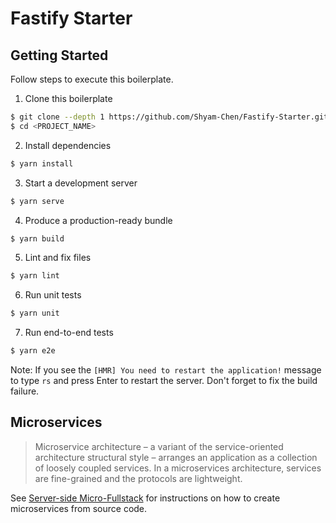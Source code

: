 # Fastify Starter

## Getting Started

Follow steps to execute this boilerplate.

1. Clone this boilerplate

```bash
$ git clone --depth 1 https://github.com/Shyam-Chen/Fastify-Starter.git <PROJECT_NAME>
$ cd <PROJECT_NAME>
```

2. Install dependencies

```bash
$ yarn install
```

3. Start a development server

```bash
$ yarn serve
```

4. Produce a production-ready bundle

```bash
$ yarn build
```

5. Lint and fix files

```bash
$ yarn lint
```

6. Run unit tests

```bash
$ yarn unit
```

7. Run end-to-end tests

```sh
$ yarn e2e
```

Note: If you see the `[HMR] You need to restart the application!` message to type `rs` and press Enter to restart the server. Don't forget to fix the build failure.

## Microservices

> Microservice architecture – a variant of the service-oriented architecture structural style – arranges an application as a collection of loosely coupled services. In a microservices architecture, services are fine-grained and the protocols are lightweight.

See [Server-side Micro-Fullstack](https://github.com/Shyam-Chen/Micro-Fullstack/tree/master/server) for instructions on how to create microservices from source code.

